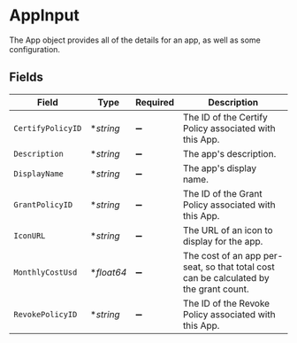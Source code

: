 # AppInput

 The App object provides all of the details for an app, as well as some configuration.



## Fields

| Field                                                                                   | Type                                                                                    | Required                                                                                | Description                                                                             |
| --------------------------------------------------------------------------------------- | --------------------------------------------------------------------------------------- | --------------------------------------------------------------------------------------- | --------------------------------------------------------------------------------------- |
| `CertifyPolicyID`                                                                       | **string*                                                                               | :heavy_minus_sign:                                                                      |  The ID of the Certify Policy associated with this App.<br/>                            |
| `Description`                                                                           | **string*                                                                               | :heavy_minus_sign:                                                                      |  The app's description.<br/>                                                            |
| `DisplayName`                                                                           | **string*                                                                               | :heavy_minus_sign:                                                                      |  The app's display name.<br/>                                                           |
| `GrantPolicyID`                                                                         | **string*                                                                               | :heavy_minus_sign:                                                                      |  The ID of the Grant Policy associated with this App.<br/>                              |
| `IconURL`                                                                               | **string*                                                                               | :heavy_minus_sign:                                                                      |  The URL of an icon to display for the app.<br/>                                        |
| `MonthlyCostUsd`                                                                        | **float64*                                                                              | :heavy_minus_sign:                                                                      |  The cost of an app per-seat, so that total cost can be calculated by the grant count.<br/> |
| `RevokePolicyID`                                                                        | **string*                                                                               | :heavy_minus_sign:                                                                      |  The ID of the Revoke Policy associated with this App.<br/>                             |